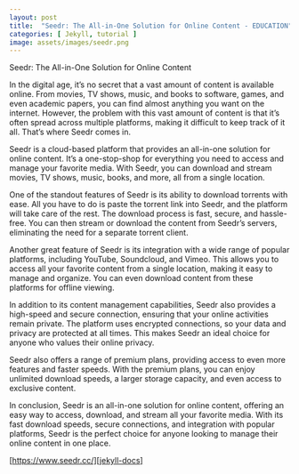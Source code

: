 ```yaml
---
layout: post
title:  "Seedr: The All-in-One Solution for Online Content - EDUCATION"
categories: [ Jekyll, tutorial ]
image: assets/images/seedr.png
---
```



[jekyll-docs]: https://www.seedr.cc/

Seedr: The All-in-One Solution for Online Content

In the digital age, it’s no secret that a vast amount of content is available online. From movies, TV shows, music, and books to software, games, and even academic papers, you can find almost anything you want on the internet. However, the problem with this vast amount of content is that it’s often spread across multiple platforms, making it difficult to keep track of it all. That’s where Seedr comes in.

Seedr is a cloud-based platform that provides an all-in-one solution for online content. It’s a one-stop-shop for everything you need to access and manage your favorite media. With Seedr, you can download and stream movies, TV shows, music, books, and more, all from a single location.

One of the standout features of Seedr is its ability to download torrents with ease. All you have to do is paste the torrent link into Seedr, and the platform will take care of the rest. The download process is fast, secure, and hassle-free. You can then stream or download the content from Seedr’s servers, eliminating the need for a separate torrent client.

Another great feature of Seedr is its integration with a wide range of popular platforms, including YouTube, Soundcloud, and Vimeo. This allows you to access all your favorite content from a single location, making it easy to manage and organize. You can even download content from these platforms for offline viewing.

In addition to its content management capabilities, Seedr also provides a high-speed and secure connection, ensuring that your online activities remain private. The platform uses encrypted connections, so your data and privacy are protected at all times. This makes Seedr an ideal choice for anyone who values their online privacy.

Seedr also offers a range of premium plans, providing access to even more features and faster speeds. With the premium plans, you can enjoy unlimited download speeds, a larger storage capacity, and even access to exclusive content.

In conclusion, Seedr is an all-in-one solution for online content, offering an easy way to access, download, and stream all your favorite media. With its fast download speeds, secure connections, and integration with popular platforms, Seedr is the perfect choice for anyone looking to manage their online content in one place.

[https://www.seedr.cc/][jekyll-docs] 